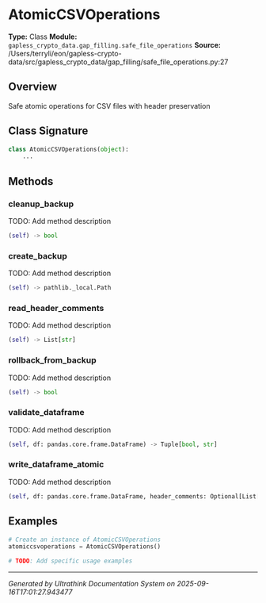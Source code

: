 # AtomicCSVOperations

**Type:** Class
**Module:** `gapless_crypto_data.gap_filling.safe_file_operations`
**Source:** /Users/terryli/eon/gapless-crypto-data/src/gapless_crypto_data/gap_filling/safe_file_operations.py:27
## Overview

Safe atomic operations for CSV files with header preservation

## Class Signature

```python
class AtomicCSVOperations(object):
    ...
```


## Methods

### cleanup_backup

TODO: Add method description

```python
(self) -> bool
```

### create_backup

TODO: Add method description

```python
(self) -> pathlib._local.Path
```

### read_header_comments

TODO: Add method description

```python
(self) -> List[str]
```

### rollback_from_backup

TODO: Add method description

```python
(self) -> bool
```

### validate_dataframe

TODO: Add method description

```python
(self, df: pandas.core.frame.DataFrame) -> Tuple[bool, str]
```

### write_dataframe_atomic

TODO: Add method description

```python
(self, df: pandas.core.frame.DataFrame, header_comments: Optional[List[str]] = None) -> bool
```





## Examples

```python
# Create an instance of AtomicCSVOperations
atomiccsvoperations = AtomicCSVOperations()

# TODO: Add specific usage examples
```



---
*Generated by Ultrathink Documentation System on 2025-09-16T17:01:27.943477*